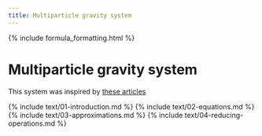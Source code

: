 ```yaml
---
title: Multiparticle gravity system
---
```


{% include formula_formatting.html %}

# Multiparticle gravity system

This system was inspired by [these articles](https://wordpress.com/read/blogs/158040751/posts/26)

{% include text/01-introduction.md        %}
{% include text/02-equations.md           %}
{% include text/03-approximations.md      %}
{% include text/04-reducing-operations.md %}
